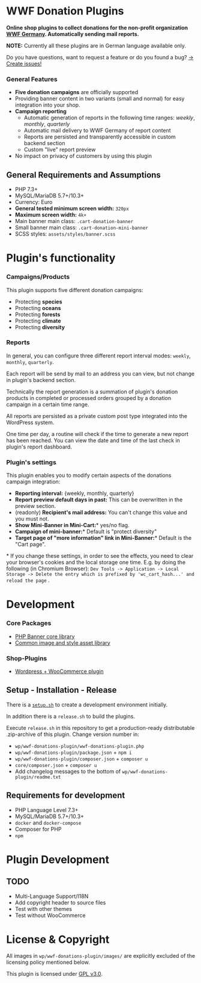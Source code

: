 # WWF Donation Plugins

**Online shop plugins to collect donations for the non-profit organization [WWF Germany](https://www.wwf.de/).
Automatically sending mail reports.**

**NOTE:** Currently all these plugins are in German language available only.

Do you have questions, want to request a feature or do you found a
bug? [-> Create issues!](https://github.com/EXXETA/wordpress-plugin-donations/issues)

### General Features

- **Five donation campaigns** are officially supported
- Providing banner content in two variants (small and normal) for easy integration into your shop.
- **Campaign reporting**
    - Automatic generation of reports in the following time ranges: *weekly*, *monthly*, *quarterly*
    - Automatic mail delivery to WWF Germany of report content
    - Reports are persisted and transparently accessible in custom backend section
    - Custom "live" report preview
- No impact on privacy of customers by using this plugin

## General Requirements and Assumptions

- PHP 7.3+
- MySQL/MariaDB 5.7+/10.3+
- Currency: Euro
- **General tested minimum screen width:** `320px`
- **Maximum screen width:** `4k+`
- Main banner main class: `.cart-donation-banner`
- Small banner main class: `.cart-donation-mini-banner`
- SCSS styles: `assets/styles/banner.scss`

# Plugin's functionality

### Campaigns/Products

This plugin supports five different donation campaigns:

- Protecting **species**
- Protecting **oceans**
- Protecting **forests**
- Protecting **climate**
- Protecting **diversity**

### Reports

In general, you can configure three different report interval modes: `weekly`, `monthly`, `quarterly`.

Each report will be send by mail to an address you can view, but not change in plugin's backend section.

Technically the report generation is a summation of plugin's donation products in completed or processed orders grouped
by a donation campaign in a certain time range.

All reports are persisted as a private custom post type integrated into the WordPress system.

One time per day, a routine will check if the time to generate a new report has been reached. You can view the date and
time of the last check in plugin's report dashboard.

### Plugin's settings

This plugin enables you to modify certain aspects of the donations campaign integration:

- **Reporting interval:** {weekly, monthly, quarterly}
- **Report preview default days in past:** This can be overwritten in the preview section.
- (readonly) **Recipient's mail address:** You can't change this value and you must not.
- **Show Mini-Banner in Mini-Cart:**\* yes/no flag.
- **Campaign of mini-banner:**\* Default is "protect diversity"
- **Target page of "more information" link in Mini-Banner:**\* Default is the "Cart page".

\* If you change these settings, in order to see the effects, you need to clear your browser's cookies and the local
storage one time. E.g. by doing the following (in Chromium Browser):
`Dev Tools -> Application -> Local Storage -> Delete the entry which is prefixed by 'wc_cart_hash...' and reload the page`
.

# Development

### Core Packages

- [PHP Banner core library](./core/README.md)
- [Common image and style asset library](./assets/README.md)

### Shop-Plugins

- [Wordpress + WooCommerce plugin](./wp/README.md)

## Setup - Installation - Release

There is a [`setup.sh`](./setup.sh) to create a development environment initially.

In addition there is a `release.sh` to build the plugins.

Execute `release.sh` in this repository to get a production-ready distributable .zip-archive of this plugin. Change
version number in:

- `wp/wwf-donations-plugin/wwf-donations-plugin.php`
- `wp/wwf-donations-plugin/package.json` + `npm i`
- `wp/wwf-donations-plugin/composer.json` + `composer u`
- `core/composer.json` + `composer u`
- Add changelog messages to the bottom of `wp/wwf-donations-plugin/readme.txt`

## Requirements for development

- PHP Language Level 7.3+
- MySQL/MariaDB 5.7+/10.3+
- `docker` and `docker-compose`
- Composer for PHP
- `npm`

# Plugin Development

## TODO

- Multi-Language Support/I18N
- Add copyright header to source files
- Test with other themes
- Test without WooCommerce

# License & Copyright

All images in `wp/wwf-donations-plugin/images/` are explicitly excluded of the licensing policy mentioned below.

This plugin is licensed under [GPL v3.0](./LICENSE).